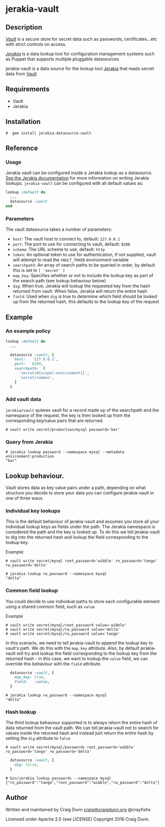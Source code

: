 # jerakia-vault

## Description

[_Vault_](http://vaultproject.io) is a secure store for secret data such as passwords, certificates...etc with strict controls on access. 

[_Jerakia_](http://jerakia.io) is a data lookup tool for configuration management systems such as Puppet that supports multiple pluggable datasources


jerakia-vault is a data source for the lookup tool [Jerakia](http://jerakia.io) that reads secret data from [Vault](http://vaultproject.io)

## Requirements

* Vault
* Jerakia

## Installation 

```
#  gem install jerakia-datasource-vault
```


## Reference 

### Usage

Jerakia vault can be configured inside a Jerakia lookup as a datasource.  [See the Jerakia documentation](http://jerakia.io/lookups/) for more information on writing Jerakia lookups.  `jerakia-vault` can be configured with all default values as:

```ruby
lookup :default do
  ...
  datasource :vault
end
```

### Parameters

The vault datasource takes a number of parameters:

* `host`: The vault host to connect to, default: `127.0.0.1`
* `port`: The port to use for connecting to vault, default: `8200`
* `schema`: The URL scheme to use, default: `http`
* `token`: An optional token to use for authentication, if not supplied, vault will attempt to read the `VAULT_TOKEN` environment variable
* `searchpath`: An array of search paths to be queried in order, by default this is set to `[ 'secret' ]`
* `map_key`: Specifies whether or not to include the lookup key as part of the search path (see lookup behaviour below)
* `dig`: When true, Jerakia will lookup the requested key from the hash returned from vault.  When false, Jerakia will return the entire hash
* `field`: Used when `dig` is true to determine which field should be looked up from the returned hash, this defaults to the lookup key of the request

## Example

### An example policy

```ruby
lookup :default do
  ...

  datasource :vault, {
    host:   '127.0.0.1',
    port:   8200,
    searchpath:  [
      'secret/#{scope[:environment]}',
      'secret/common',
    ]
  }
```


### Add vault data

`jerakia/vault` quieres vault for a record made up of the searchpath and the namespace of the request, the key is then looked up from the corresponding key/value pairs that are returned.

```
# vault write secret/production/mysql password='bar'
```

### Query from Jerakia

```
# jerakia lookup password --namespace mysql --metadata environment:production
"bar"
```

## Lookup behaviour.

Vault stores data as key value pairs under a path, depending on what structure you decide to store your data you can configure jerakia-vault in one of three waus.

### Individual key lookups

This is the default behaviour of jerakia-vault and assumes you store all your individual lookup keys as fields under the path.  The Jerakia namespace is considered the path and the key is looked up.  To do this we tell jerakia-vault to dig into the returned hash and lookup the field corresponding to the lookup key.

Example:

```
# vault write secret/mysql root_password='wibble' ro_password='tango' rw_password='delta'
```

```
# jerakia lookup rw_password --namespace mysql
"delta"
```
 
### Common field lookup

You could decide to use individual paths to store each configurable element using a shared common field, such as `value`

Example

```
# vault write secret/mysql/root_password value='wibble' 
# vault write secret/mysql/rw_password value='delta' 
# vault write secret/mysql/ro_password value='tango' 
```

In this scenario, we need to tell jerakia-vault to append the lookup key to vault's path.  We do this with the `map_key` attribute.  Also, by default jerakia-vault will try and lookup the field corresponding to the lookup key from the returned hash - in this case, we want to lookup the `value` field, we can override this behaviour with the `field` attribute. 

```ruby
  datasource :vault, {
    map_key: true,
    field:   :value,
  }
```

```
# jerakia lookup rw_password --namespace mysql
"delta"
```

### Hash lookup

The third lookup behaviour supported is to always return the entire hash of data returned from the vault path.  We can tell jerakia-vault not to search for values inside the returned hash and instead just return the entire hash by setting the `dig` attribute to `false`


```
# vault write secret/mysql/passwords root_password='wibble' ro_password='tango' rw_password='delta'
```


```ruby
  datasource :vault, {
    dig: false,
  }
```

```
# bin/jerakia lookup passwords --namespace mysql
{"ro_password":"tango","root_password":"wibble","rw_password":"delta"}
```


## Author

Written and maintained by Craig Dunn <craig@craigdunn.org> @crayfishx

Licensed under Apache 2.0 (see LICENSE)
Copyright 2016 Craig Dunn.



